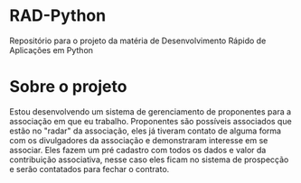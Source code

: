 # RAD-Python
Repositório para o projeto da matéria de Desenvolvimento Rápido de Aplicações em Python

# Sobre o projeto
Estou desenvolvendo um sistema de gerenciamento de proponentes para a associação em que eu trabalho. Proponentes são possíveis associados que estão no "radar" da associação, eles já tiveram contato de alguma forma com os divulgadores da associação e demonstraram interesse em se associar. Eles fazem um pré cadastro com todos os dados e valor da contribuição associativa, nesse caso eles ficam no sistema de prospecção e serão contatados para fechar o contrato.
